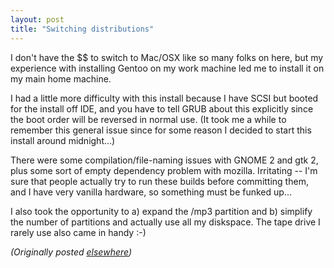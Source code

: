 ```yaml
---
layout: post
title: "Switching distributions"
---
```




<p>I don't have the $$ to switch to Mac/OSX like so many folks on here, but my experience with installing Gentoo on my work machine led me to install it on my main home machine.</p>

<p>I had a little more difficulty with this install because I have SCSI but booted for the install off IDE, and you have to tell GRUB about this explicitly since the boot order will be reversed in normal use. (It took me a while to remember this general issue since for some reason I decided to start this install around midnight...)</p>

<p>There were some compilation/file-naming issues with GNOME 2 and gtk 2, plus some sort of empty dependency problem with mozilla. Irritating -- I'm sure that people actually try to run these builds before committing them, and I have very vanilla hardware, so something must be funked up...</p>

<p>I also took the opportunity to a) expand the /mp3 partition and b) simplify the number of partitions and actually use all my diskspace. The tape drive I rarely use also came in handy :-)</p>


<p><em>(Originally posted <a href="http://use.perl.org/~lachoy/journal/6906">elsewhere</a>)</em></p>


